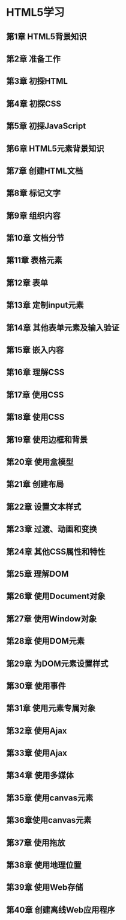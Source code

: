 # HTML5学习

## 第1章 HTML5背景知识

## 第2章 准备工作

## 第3章 初探HTML

## 第4章 初探CSS

## 第5章 初探JavaScript

## 第6章 HTML5元素背景知识

## 第7章 创建HTML文档

## 第8章 标记文字

## 第9章 组织内容

## 第10章 文档分节

## 第11章 表格元素

## 第12章 表单

## 第13章 定制input元素

## 第14章 其他表单元素及输入验证

## 第15章 嵌入内容

## 第16章 理解CSS

## 第17章 使用CSS

## 第18章 使用CSS

## 第19章 使用边框和背景

## 第20章 使用盒模型

## 第21章 创建布局

## 第22章 设置文本样式

## 第23章 过渡、动画和变换

## 第24章 其他CSS属性和特性

## 第25章 理解DOM

## 第26章 使用Document对象

## 第27章 使用Window对象

## 第28章 使用DOM元素

## 第29章 为DOM元素设置样式

## 第30章 使用事件

## 第31章 使用元素专属对象

## 第32章 使用Ajax

## 第33章 使用Ajax

## 第34章 使用多媒体

## 第35章 使用canvas元素

## 第36章使用canvas元素

## 第37章 使用拖放

## 第38章 使用地理位置

## 第39章 使用Web存储

## 第40章 创建离线Web应用程序